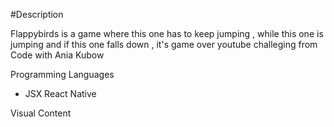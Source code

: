 #Description 

Flappybirds is a game where this one has to keep jumping , while this one is jumping and if this one falls down , it's game over 
youtube challeging from Code with Ania Kubow



Programming Languages

<ul>
<li>JSX React Native</li>

</ul>





Visual Content 


